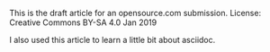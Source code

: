 This is the draft article for an opensource.com submission.
License: Creative Commons BY-SA 4.0
Jan 2019

I also used this article to learn a little bit about asciidoc.

